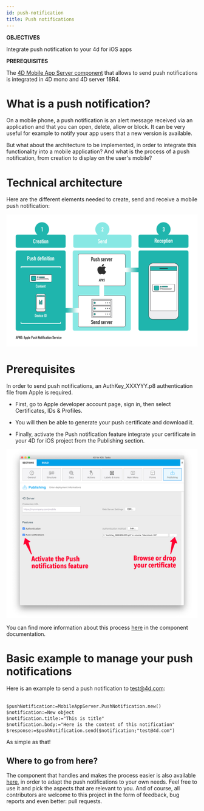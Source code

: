 ```yaml
---
id: push-notification
title: Push notifications
---
```


<div markdown="1" class = "tips">

**OBJECTIVES**

Integrate push notification to your 4d for iOS apps

</div>

<div markdown="1" class = "prerequisites">

**PREREQUISITES**

The [4D Mobile App Server component](https://github.com/4d-for-ios/4D-Mobile-App-Server) that allows to send push notifications is integrated in 4D mono and 4D server 18R4.

</div>

# What is a push notification?

On a mobile phone, a push notification is an alert message received via an application and that you can open, delete, allow or block. It can be very useful for example to notify your app users that a new version is available.

But what about the architecture to be implemented, in order to integrate this functionality into a mobile application? And what is the process of a push notification, from creation to display on the user's mobile?

# Technical architecture

Here are the different elements needed to create, send and receive a mobile push notification:

![Push notification process](assets/en/push-notification/4D-for-ios-push-notification.png)

# Prerequisites

In order to send push notifications, an AuthKey_XXXYYY.p8 authentication file from Apple is required.

* First, go to Apple developer account page, sign in, then select Certificates, IDs & Profiles.

* You will then be able to generate your push certificate and download it.

* Finally, activate the Push notification feature integrate your certificate in your 4D for iOS project from the Publishing section.

![Publishing section](assets/en/push-notification/push-notification-publishing-section.png)

You can find more information about this process [here](https://github.com/4d-for-ios/4D-Mobile-App-Server/blob/master/Documentation/Classes/PushNotification.md) in the component documentation.

# Basic example to manage your push notifications

Here is an example to send a push notification to test@4d.com:

```4d

$pushNotification:=MobileAppServer.PushNotification.new() 
$notification:=New object 
$notification.title:="This is title" 
$notification.body:="Here is the content of this notification" 
$response:=$pushNotification.send($notification;"test@4d.com")

```

As simple as that!


## Where to go from here?

The component that handles and makes the process easier is also available [here](https://github.com/4d-for-ios/4D-Mobile-App-Server/blob/master/Documentation/Classes/PushNotification.md), in order to adapt the push notifications to your own needs. Feel free to use it and pick the aspects that are relevant to you. And of course, all contributors are welcome to this project in the form of feedback, bug reports and even better: pull requests.


